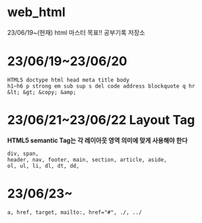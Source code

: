 # web_html
23/06/19~(현재) html 마스터 목표!! 공부기록 저장소

# 23/06/19~23/06/20 

```
HTML5 doctype html head meta title body
h1~h6 p strong em sub sup s del code address blockquote q hr
&lt; &gt; &copy; &amp;
```

# 23/06/21~23/06/22 Layout Tag
**HTML5 semantic Tag는 각 레이아웃 영역 의미에 맞게 사용해야 한다**
```
div, span,
header, nav, footer, main, section, article, aside,
ol, ul, li, dl, dt, dd,
```

# 23/06/23~

```
a, href, target, mailto:, href="#", ./, ../
```
